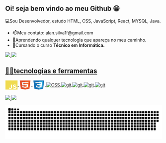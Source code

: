 ## Oi! seja bem vindo ao meu Github 😁 
💻Sou Desenvolvedor, estudo HTML, CSS, JavaScript, React, MYSQL, Java.

 <ul>
    <li>📫Meu contato: alan.silva1f@gmail.com</li>
    <li>📕Aprendendo qualquer tecnologia que apareça no meu caminho.</li>
    <li>🌱Cursando o curso <strong>Técnico em Informática.</strong></li>
 </ul>

 <div>
  <a href="https://github.com/allanlima123">
  <img height="160em" src="https://github-readme-stats.vercel.app/api?username=allanlima123&show_icons=true&theme=tokyonight&include_all_commits=true&count_private=true"/>
  <img height="160em" src="https://github-readme-stats.vercel.app/api/top-langs/?username=allanlima123&layout=compact&langs_count=6&theme=tokyonight"/>
</div>
 
## 🚀📖tecnologias e ferramentas
<div style="display: inline_block">
  <img align="center" alt="Js" height="30" width="40" src="https://raw.githubusercontent.com/devicons/devicon/master/icons/javascript/javascript-plain.svg">
  <img align="center" alt="HTML" height="30" width="40" src="https://raw.githubusercontent.com/devicons/devicon/master/icons/html5/html5-original.svg">
  <img align="center" alt="CSS" height="30" width="40" src="https://raw.githubusercontent.com/devicons/devicon/master/icons/css3/css3-original.svg">
  <img align="center" alt="CSS" height="30" width="40" src="https://cdn.jsdelivr.net/gh/devicons/devicon/icons/react/react-original.svg">
  <img align="center" alt="git" height="30" width="40" src="https://cdn.jsdelivr.net/gh/devicons/devicon/icons/git/git-original.svg" />
  <img align="center" alt="git" height="30" width="40" src="https://cdn.jsdelivr.net/gh/devicons/devicon/icons/vuejs/vuejs-original.svg" />
  <img align="center" alt="git" height="70" width="70" src="https://cdn.jsdelivr.net/gh/devicons/devicon/icons/mysql/mysql-original-wordmark.svg" />
  <img align="center" alt="git" height="50" width="50" src="https://cdn.jsdelivr.net/gh/devicons/devicon/icons/java/java-original.svg" />
</div>
 
 <br>
 
<div> 
  <a href="https://instagram.com/devemdobro" target="_blank">
   <img src="https://img.shields.io/badge/-Instagram-%23E4405F?style=for-the-badge&logo=instagram&logoColor=white" target="_blank">
 </a>
  <a href="https://www.linkedin.com/in/alanlimasantos/" target="_blank">
   <img src="https://img.shields.io/badge/-LinkedIn-%230077B5?style=for-the-badge&logo=linkedin&logoColor=white" target="_blank">
 </a> 
 
  ![Snake animation](https://github.com/allanlima123/allanlima123/blob/output/github-contribution-grid-snake.svg)

</div>


